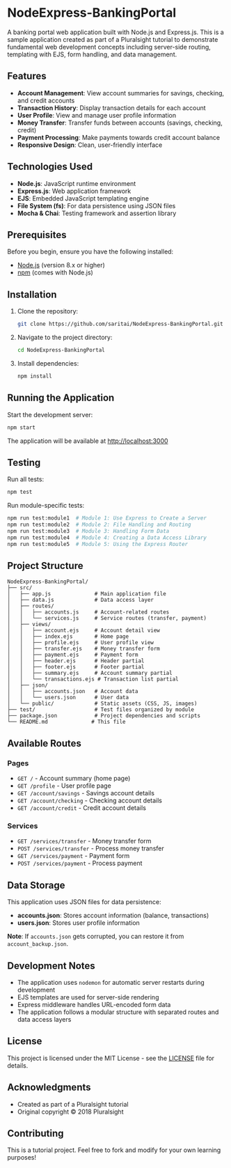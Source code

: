 # NodeExpress-BankingPortal

A banking portal web application built with Node.js and Express.js. This is a sample application created as part of a Pluralsight tutorial to demonstrate fundamental web development concepts including server-side routing, templating with EJS, form handling, and data management.

## Features

- **Account Management**: View account summaries for savings, checking, and credit accounts
- **Transaction History**: Display transaction details for each account
- **User Profile**: View and manage user profile information
- **Money Transfer**: Transfer funds between accounts (savings, checking, credit)
- **Payment Processing**: Make payments towards credit account balance
- **Responsive Design**: Clean, user-friendly interface

## Technologies Used

- **Node.js**: JavaScript runtime environment
- **Express.js**: Web application framework
- **EJS**: Embedded JavaScript templating engine
- **File System (fs)**: For data persistence using JSON files
- **Mocha & Chai**: Testing framework and assertion library

## Prerequisites

Before you begin, ensure you have the following installed:
- [Node.js](https://nodejs.org/) (version 8.x or higher)
- [npm](https://www.npmjs.com/) (comes with Node.js)

## Installation

1. Clone the repository:
   ```bash
   git clone https://github.com/saritai/NodeExpress-BankingPortal.git
   ```

2. Navigate to the project directory:
   ```bash
   cd NodeExpress-BankingPortal
   ```

3. Install dependencies:
   ```bash
   npm install
   ```

## Running the Application

Start the development server:

```bash
npm start
```

The application will be available at [http://localhost:3000](http://localhost:3000)

## Testing

Run all tests:
```bash
npm test
```

Run module-specific tests:
```bash
npm run test:module1  # Module 1: Use Express to Create a Server
npm run test:module2  # Module 2: File Handling and Routing
npm run test:module3  # Module 3: Handling Form Data
npm run test:module4  # Module 4: Creating a Data Access Library
npm run test:module5  # Module 5: Using the Express Router
```

## Project Structure

```
NodeExpress-BankingPortal/
├── src/
│   ├── app.js              # Main application file
│   ├── data.js             # Data access layer
│   ├── routes/
│   │   ├── accounts.js     # Account-related routes
│   │   └── services.js     # Service routes (transfer, payment)
│   ├── views/
│   │   ├── account.ejs     # Account detail view
│   │   ├── index.ejs       # Home page
│   │   ├── profile.ejs     # User profile view
│   │   ├── transfer.ejs    # Money transfer form
│   │   ├── payment.ejs     # Payment form
│   │   ├── header.ejs      # Header partial
│   │   ├── footer.ejs      # Footer partial
│   │   ├── summary.ejs     # Account summary partial
│   │   └── transactions.ejs # Transaction list partial
│   ├── json/
│   │   ├── accounts.json   # Account data
│   │   └── users.json      # User data
│   └── public/             # Static assets (CSS, JS, images)
├── test/                   # Test files organized by module
├── package.json            # Project dependencies and scripts
└── README.md              # This file
```

## Available Routes

### Pages
- `GET /` - Account summary (home page)
- `GET /profile` - User profile page
- `GET /account/savings` - Savings account details
- `GET /account/checking` - Checking account details
- `GET /account/credit` - Credit account details

### Services
- `GET /services/transfer` - Money transfer form
- `POST /services/transfer` - Process money transfer
- `GET /services/payment` - Payment form
- `POST /services/payment` - Process payment

## Data Storage

This application uses JSON files for data persistence:
- **accounts.json**: Stores account information (balance, transactions)
- **users.json**: Stores user profile information

**Note**: If `accounts.json` gets corrupted, you can restore it from `account_backup.json`.

## Development Notes

- The application uses `nodemon` for automatic server restarts during development
- EJS templates are used for server-side rendering
- Express middleware handles URL-encoded form data
- The application follows a modular structure with separated routes and data access layers

## License

This project is licensed under the MIT License - see the [LICENSE](LICENSE) file for details.

## Acknowledgments

- Created as part of a Pluralsight tutorial
- Original copyright © 2018 Pluralsight

## Contributing

This is a tutorial project. Feel free to fork and modify for your own learning purposes!
